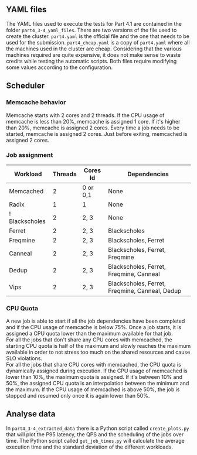 ## YAML files

The YAML files used to execute the tests for Part 4.1 are contained in the folder `part4_3-4_yaml_files`. There are two versions of the file used to create the cluster. `part4.yaml` is the official file and the one that needs to be used for the submission. `part4_cheap.yaml` is a copy of `part4.yaml` where all the machines used in the cluster are cheap. Considering that the various machines required are quite expensive, it does not make sense to waste credits while testing the automatic scripts. Both files require modifying some values according to the configuration.

## Scheduler

### Memcache behavior

Memcache starts with 2 cores and 2 threads. If the CPU usage of memcache is less than 20%, memcache is assigned 1 core. If it's higher than 20%, memcache is assigned 2 cores. Every time a job needs to be started, memcache is assigned 2 cores. Just before exiting, memcached is assigned 2 cores.

### Job assignment

| Workload     | Threads | Cores Id | Dependencies                                   |
| ------------ | ------- | -------- |----------------------------------------------- |
| Memcached    | 2       | 0 or 0,1 | None                                           |
| Radix        | 1       | 1        | None                                           |
! Blackscholes | 2       | 2, 3     | None                                           |
| Ferret       | 2       | 2, 3     | Blackscholes                                   |
| Freqmine     | 2       | 2, 3     | Blackscholes, Ferret                           |
| Canneal      | 2       | 2, 3     | Blackscholes, Ferret, Freqmine                 |
| Dedup        | 2       | 2, 3     | Blackscholes, Ferret, Freqmine, Canneal        |        
| Vips         | 2       | 2, 3     | Blackscholes, Ferret, Freqmine, Canneal, Dedup |

### CPU Quota

A new job is able to start if all the job dependencies have been completed and if the CPU usage of memcache is below 75%. Once a job starts, it is assigned a CPU quota lower than the maximum available for that job. \
For all the jobs that don't share any CPU cores with memcached, the starting CPU quota is half of the maximum and slowly reaches the maximum available in order to not stress too much on the shared resources and cause SLO violations. \
For all the jobs that share CPU cores with memcached, the CPU quota is dynamically assigned during execution. If the CPU usage of memcached is lower than 10%, the maximum quota is assigned. If it's between 10% and 50%, the assigned CPU quota is an interpolation between the minimum and the maximum. If the CPU usage of memcached is above 50%, the job is stopped and resumed only once it is again lower than 50%.

## Analyse data

In `part4_3-4_extracted_data` there is a Python script called `create_plots.py` that will plot the P95 latency, the QPS and the scheduling of the jobs over time. The Python script called `get_job_times.py` will calculate the average execution time and the standard deviation of the different workloads.